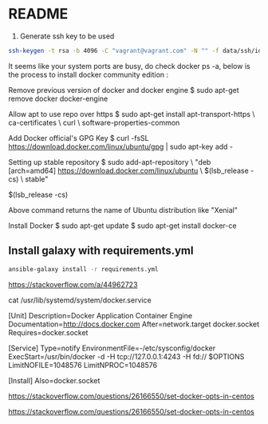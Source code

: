 # README

1. Generate ssh key to be used

```sh
ssh-keygen -t rsa -b 4096 -C "vagrant@vagrant.com" -N "" -f data/ssh/id_rsa
```


It seems like your system ports are busy, do check docker ps -a, below is the process to install docker community edition :

Remove previous version of docker and docker engine
$ sudo apt-get remove docker docker-engine

Allow apt to use repo over https
$ sudo apt-get install apt-transport-https \ ca-certificates \ curl \ software-properties-common

Add Docker official's GPG Key
$ curl -fsSL https://download.docker.com/linux/ubuntu/gpg | sudo apt-key add -

Setting up stable repository
$ sudo add-apt-repository \ "deb [arch=amd64] https://download.docker.com/linux/ubuntu \ $(lsb_release -cs) \ stable"

$(lsb_release -cs)

Above command returns the name of Ubuntu distribution like "Xenial"

Install Docker
$ sudo apt-get update
$ sudo apt-get install docker-ce

## Install galaxy with requirements.yml

```sh
ansible-galaxy install -r requirements.yml
```

https://stackoverflow.com/a/44962723

 cat /usr/lib/systemd/system/docker.service


 [Unit]
Description=Docker Application Container Engine
Documentation=http://docs.docker.com
After=network.target docker.socket
Requires=docker.socket

[Service]
Type=notify
EnvironmentFile=-/etc/sysconfig/docker
ExecStart=/usr/bin/docker -d -H tcp://127.0.0.1:4243 -H fd:// $OPTIONS
LimitNOFILE=1048576
LimitNPROC=1048576

[Install]
Also=docker.socket

https://stackoverflow.com/questions/26166550/set-docker-opts-in-centos

https://stackoverflow.com/questions/26166550/set-docker-opts-in-centos
